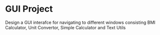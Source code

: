 # GUI Project
Design a GUI interafce for navigating to different windows consisting BMI Calculator, Unit Convertor, Simple Calculator and Text Utils
